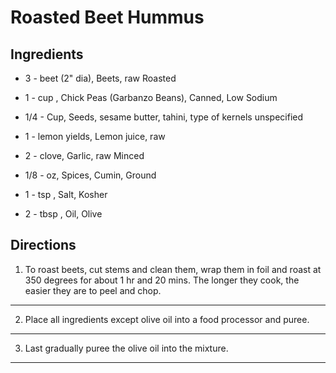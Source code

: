 # Roasted Beet Hummus

## Ingredients

- 3 - beet (2" dia), Beets, raw Roasted

- 1 - cup , Chick Peas (Garbanzo Beans), Canned, Low Sodium

- 1/4 - Cup, Seeds, sesame butter, tahini, type of kernels unspecified

- 1 - lemon yields, Lemon juice, raw

- 2 - clove, Garlic, raw Minced

- 1/8 - oz, Spices, Cumin, Ground

- 1 - tsp , Salt, Kosher

- 2 - tbsp , Oil, Olive

## Directions

1. To roast beets, cut stems and clean them, wrap them in foil and roast at 350 degrees for about 1 hr and 20 mins. The longer they cook, the easier they are to peel and chop.
---
2. Place all ingredients except olive oil into a food processor and puree.
---
3. Last gradually puree the olive oil into the mixture.
---
